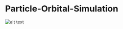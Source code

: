 # Particle-Orbital-Simulation

![alt text](https://github.com/[KavinSankar123]/[{Particle-Orbital-Simulation]/blob/[main]/Demo.png?raw=true)
